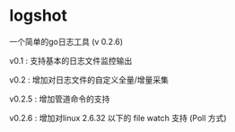 # logshot
一个简单的go日志工具 (v 0.2.6)


v0.1 : 支持基本的日志文件监控输出

v0.2 : 增加对日志文件的自定义全量/增量采集

v0.2.5 : 增加管道命令的支持

v0.2.6 : 增加对linux 2.6.32 以下的 file watch 支持 (Poll 方式)
